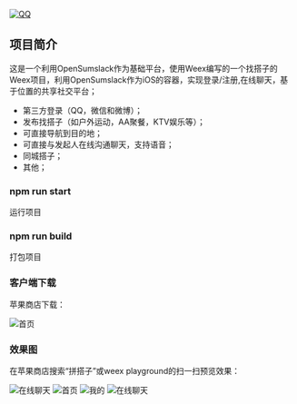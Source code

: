 [![QQ](http://pub.idqqimg.com/wpa/images/group.png)](https://jq.qq.com/?_wv=1027&k=5HWgxBZ)

## 项目简介

这是一个利用OpenSumslack作为基础平台，使用Weex编写的一个找搭子的Weex项目，利用OpenSumslack作为iOS的容器，实现登录/注册,在线聊天，基于位置的共享社交平台；

- 第三方登录（QQ，微信和微博）；
- 发布找搭子（如户外运动，AA聚餐，KTV娱乐等）；
- 可直接导航到目的地；
- 可直接与发起人在线沟通聊天，支持语音；
- 同城搭子；
- 其他；

### npm run start

运行项目

### npm run build

打包项目

### 客户端下载

苹果商店下载：

<img src='http://h5.sumslack.com/pindazi.png' alt='首页'/>

### 效果图

在苹果商店搜索“拼搭子”或weex playground的扫一扫预览效果：

<img src='http://wxapps.sumslack.com/dazi/preview.png' alt='在线聊天'/>

<img src='http://wxapps.sumslack.com/dazi/a1.png' alt='首页'/>

<img src='http://wxapps.sumslack.com/dazi/a2.png' alt='我的'/>

<img src='http://wxapps.sumslack.com/dazi/a3.png' alt='在线聊天'/>


